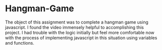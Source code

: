 # Hangman-Game

The object of this assignment was to complete a hangman game using javascript. I found the video immensely helpful to accomplishing this project. I had trouble with the logic initially but feel more comfortable now with the process of implementing javascript in this situation using variables and functions. 
